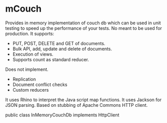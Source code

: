 mCouch
======

Provides in memory implementation of couch db which can be used in unit testing to speed up the performance of your tests. No meant to be used for production. It supports:
- PUT, POST, DELETE and GET of documents.
- Bulk API, add, update and delete of documents.
- Execution of views.
- Supports count as standard reducer.

Does not implement.
- Replication
- Document conflict checks
- Custom reducers

It uses Rhino to interpret the Java script map functions. It uses Jackson for JSON parsing. Based on stubbing of Apache Commons HTTP client.

public class InMemoryCouchDb implements HttpClient